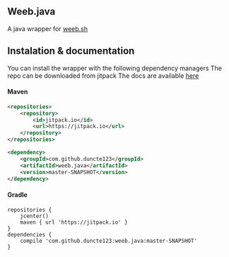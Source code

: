 ## Weeb.java
A java wrapper for [weeb.sh](https://weeb.sh/)

## Instalation & documentation
You can install the wrapper with the following dependency managers
The repo can be downloaded from jitpack
The docs are available [here](....)


#### Maven
```XML
<repositories>
    <repository>
        <id>jitpack.io</id>
        <url>https://jitpack.io</url>
    </repository>
</repositories>

<dependency>
    <groupId>com.github.duncte123</groupId>
    <artifactId>weeb.java</artifactId>
    <version>master-SNAPSHOT</version>
</dependency>
```

#### Gradle
```GRADLE
repositories {
    jcenter()
    maven { url 'https://jitpack.io' }
}
dependencies {
    compile 'com.github.duncte123:weeb.java:master-SNAPSHOT'
}
```
